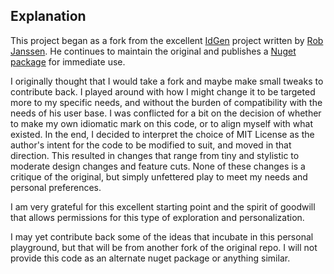 ## Explanation

This project began as a fork from the excellent [IdGen](https://raw.github.com/RobThree/IdGen) project written by [Rob Janssen](https://github.com/RobThree).  He continues to maintain the original and publishes a [Nuget package](https://www.nuget.org/packages/IdGen) for immediate use.

I originally thought that I would take a fork and maybe make small tweaks to contribute back.  I played around with how I might change it to be targeted more to my specific needs, and without the burden of compatibility with the needs of his user base.  I was conflicted for a bit on the decision of whether to make my own idiomatic mark on this code, or to align myself with what existed.  In the end, I decided to interpret the choice of MIT License as the author's intent for the code to be modified to suit, and moved in that direction.  This resulted in changes that range from tiny and stylistic to moderate design changes and feature cuts.  None of these changes is a critique of the original, but simply unfettered play to meet my needs and personal preferences.

I am very grateful for this excellent starting point and the spirit of goodwill that allows permissions for this type of exploration and personalization.

I may yet contribute back some of the ideas that incubate in this personal playground, but that will be from another fork of the original repo.  I will not provide this code as an alternate nuget package or anything similar.